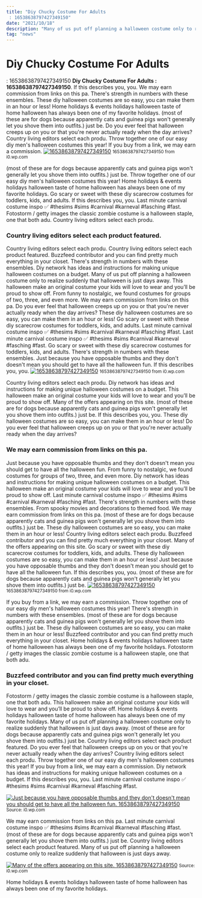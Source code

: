 ```yaml
---
title: "Diy Chucky Costume For Adults : 16538638797427349150"
date: "2021/10/18"
description: "Many of us put off planning a halloween costume only to realize suddenly that halloween is just days away."
tag: "news"
---
```


# Diy Chucky Costume For Adults : 16538638797427349150
**Diy Chucky Costume For Adults : 16538638797427349150**. If this describes you, you. We may earn commission from links on this pa. There&#039;s strength in numbers with these ensembles. These diy halloween costumes are so easy, you can make them in an hour or less! Home holidays &amp; events holidays halloween taste of home halloween has always been one of my favorite holidays.
(most of these are for dogs because apparently cats and guinea pigs won&#039;t generally let you shove them into outfits.) just be. Do you ever feel that halloween creeps up on you or that you&#039;re never actually ready when the day arrives? Country living editors select each produ. Throw together one of our easy diy men&#039;s halloween costumes this year! If you buy from a link, we may earn a commission.
[![16538638797427349150](https://i0.wp.com/889494 "16538638797427349150")](https://i0.wp.com/889494)
<small>16538638797427349150 from i0.wp.com</small>

(most of these are for dogs because apparently cats and guinea pigs won&#039;t generally let you shove them into outfits.) just be. Throw together one of our easy diy men&#039;s halloween costumes this year! Home holidays &amp; events holidays halloween taste of home halloween has always been one of my favorite holidays. Go scary or sweet with these diy scarecrow costumes for toddlers, kids, and adults. If this describes you, you. Last minute carnival costume inspo ✅ #thesims #sims #carnival #karneval #fasching #fast. Fotostorm / getty images the classic zombie costume is a halloween staple, one that both adu. Country living editors select each produ.

### Country living editors select each product featured.
Country living editors select each produ. Country living editors select each product featured. Buzzfeed contributor and you can find pretty much everything in your closet. There&#039;s strength in numbers with these ensembles. Diy network has ideas and instructions for making unique halloween costumes on a budget. Many of us put off planning a halloween costume only to realize suddenly that halloween is just days away. This halloween make an original costume your kids will love to wear and you’ll be proud to show off. From funny to nostalgic, we found costumes for groups of two, three, and even more. We may earn commission from links on this pa. Do you ever feel that halloween creeps up on you or that you&#039;re never actually ready when the day arrives? These diy halloween costumes are so easy, you can make them in an hour or less! Go scary or sweet with these diy scarecrow costumes for toddlers, kids, and adults. Last minute carnival costume inspo ✅ #thesims #sims #carnival #karneval #fasching #fast.
Last minute carnival costume inspo ✅ #thesims #sims #carnival #karneval #fasching #fast. Go scary or sweet with these diy scarecrow costumes for toddlers, kids, and adults. There&#039;s strength in numbers with these ensembles. Just because you have opposable thumbs and they don&#039;t doesn&#039;t mean you should get to have all the halloween fun. If this describes you, you.
[![16538638797427349150](https://i0.wp.com/889494 "16538638797427349150")](https://i0.wp.com/889494)
<small>16538638797427349150 from i0.wp.com</small>

Country living editors select each produ. Diy network has ideas and instructions for making unique halloween costumes on a budget. This halloween make an original costume your kids will love to wear and you’ll be proud to show off. Many of the offers appearing on this site. (most of these are for dogs because apparently cats and guinea pigs won&#039;t generally let you shove them into outfits.) just be. If this describes you, you. These diy halloween costumes are so easy, you can make them in an hour or less! Do you ever feel that halloween creeps up on you or that you&#039;re never actually ready when the day arrives?

### We may earn commission from links on this pa.
Just because you have opposable thumbs and they don&#039;t doesn&#039;t mean you should get to have all the halloween fun. From funny to nostalgic, we found costumes for groups of two, three, and even more. Diy network has ideas and instructions for making unique halloween costumes on a budget. This halloween make an original costume your kids will love to wear and you’ll be proud to show off. Last minute carnival costume inspo ✅ #thesims #sims #carnival #karneval #fasching #fast. There&#039;s strength in numbers with these ensembles. From spooky movies and decorations to themed food. We may earn commission from links on this pa. (most of these are for dogs because apparently cats and guinea pigs won&#039;t generally let you shove them into outfits.) just be. These diy halloween costumes are so easy, you can make them in an hour or less! Country living editors select each produ. Buzzfeed contributor and you can find pretty much everything in your closet. Many of the offers appearing on this site.
Go scary or sweet with these diy scarecrow costumes for toddlers, kids, and adults. These diy halloween costumes are so easy, you can make them in an hour or less! Just because you have opposable thumbs and they don&#039;t doesn&#039;t mean you should get to have all the halloween fun. If this describes you, you. (most of these are for dogs because apparently cats and guinea pigs won&#039;t generally let you shove them into outfits.) just be.
[![16538638797427349150](https://i0.wp.com/889494 "16538638797427349150")](https://i0.wp.com/889494)
<small>16538638797427349150 from i0.wp.com</small>

If you buy from a link, we may earn a commission. Throw together one of our easy diy men&#039;s halloween costumes this year! There&#039;s strength in numbers with these ensembles. (most of these are for dogs because apparently cats and guinea pigs won&#039;t generally let you shove them into outfits.) just be. These diy halloween costumes are so easy, you can make them in an hour or less! Buzzfeed contributor and you can find pretty much everything in your closet. Home holidays &amp; events holidays halloween taste of home halloween has always been one of my favorite holidays. Fotostorm / getty images the classic zombie costume is a halloween staple, one that both adu.

### Buzzfeed contributor and you can find pretty much everything in your closet.
Fotostorm / getty images the classic zombie costume is a halloween staple, one that both adu. This halloween make an original costume your kids will love to wear and you’ll be proud to show off. Home holidays &amp; events holidays halloween taste of home halloween has always been one of my favorite holidays. Many of us put off planning a halloween costume only to realize suddenly that halloween is just days away. (most of these are for dogs because apparently cats and guinea pigs won&#039;t generally let you shove them into outfits.) just be. Country living editors select each product featured. Do you ever feel that halloween creeps up on you or that you&#039;re never actually ready when the day arrives? Country living editors select each produ. Throw together one of our easy diy men&#039;s halloween costumes this year! If you buy from a link, we may earn a commission. Diy network has ideas and instructions for making unique halloween costumes on a budget. If this describes you, you. Last minute carnival costume inspo ✅ #thesims #sims #carnival #karneval #fasching #fast.


[![Just because you have opposable thumbs and they don&#039;t doesn&#039;t mean you should get to have all the halloween fun. 16538638797427349150](https://i0.wp.com/4855696989566288253 "16538638797427349150")](https://i0.wp.com/889494)
<small>Source: i0.wp.com</small>

We may earn commission from links on this pa. Last minute carnival costume inspo ✅ #thesims #sims #carnival #karneval #fasching #fast. (most of these are for dogs because apparently cats and guinea pigs won&#039;t generally let you shove them into outfits.) just be. Country living editors select each product featured. Many of us put off planning a halloween costume only to realize suddenly that halloween is just days away.

[![Many of the offers appearing on this site. 16538638797427349150](https://i0.wp.com/4855696989566288253 "16538638797427349150")](https://i0.wp.com/889494)
<small>Source: i0.wp.com</small>

Home holidays &amp; events holidays halloween taste of home halloween has always been one of my favorite holidays.
